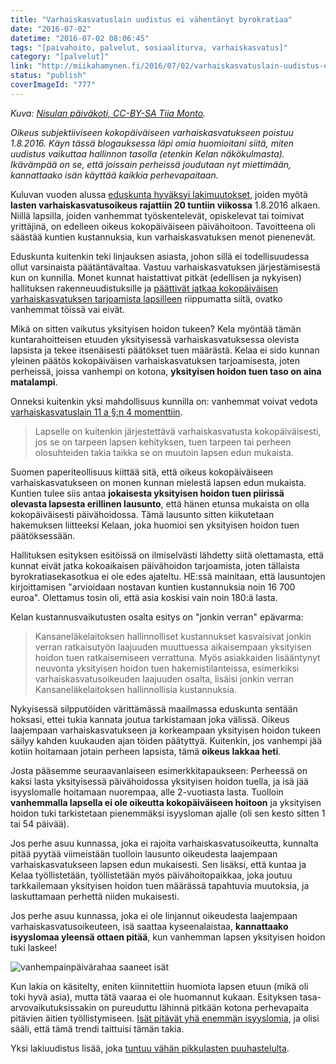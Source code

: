 ```yaml
---
title: "Varhaiskasvatuslain uudistus ei vähentänyt byrokratiaa"
date: "2016-07-02"
datetime: "2016-07-02 08:06:45"
tags: "[paivahoito, palvelut, sosiaaliturva, varhaiskasvatus]"
category: "[palvelut]"
link: "http://miikahamynen.fi/2016/07/02/varhaiskasvatuslain-uudistus-ei-vahentanyt-byrokratiaa/"
status: "publish"
coverImageId: "777"
---
```


_Kuva: [Nisulan päiväkoti, CC-BY-SA Tiia Monto](https://commons.wikimedia.org/wiki/File:Nisulan_päiväkoti.jpg)._

_Oikeus subjektiiviseen kokopäiväiseen varhaiskasvatukseen poistuu 1.8.2016. Käyn tässä blogauksessa läpi omia huomioitani siitä, miten uudistus vaikuttaa hallinnon tasolla (etenkin Kelan näkökulmasta). Ikävämpää on se, että joissain perheissä joudutaan nyt miettimään, kannattaako isän käyttää kaikkia perhevapaitaan._

Kuluvan vuoden alussa [eduskunta hyväksyi lakimuutokset](https://www.eduskunta.fi/FI/vaski/KasittelytiedotValtiopaivaasia/Sivut/HE_80+2015.aspx), joiden myötä **lasten varhaiskasvatusoikeus rajattiin 20 tuntiin viikossa** 1.8.2016 alkaen. Niillä lapsilla, joiden vanhemmat työskentelevät, opiskelevat tai toimivat yrittäjinä, on edelleen oikeus kokopäiväiseen päivähoitoon. Tavoitteena oli säästää kuntien kustannuksia, kun varhaiskasvatuksen menot pienenevät.

Eduskunta kuitenkin teki linjauksen asiasta, johon sillä ei todellisuudessa ollut varsinaista päätäntävaltaa. Vastuu varhaiskasvatuksen järjestämisestä kun on kunnilla. Monet kunnat haistattivat pitkät (edellisen ja nykyisen) hallituksen rakenneuudistuksille ja [päättivät jatkaa kokopäiväisen varhaiskasvatuksen tarjoamista lapsilleen](http://www.kunnat.net/fi/Kuntaliitto/media/tiedotteet/2016/Sivut/16-kuntaa-on-paattanyt-olla-rajaamatta-subjektiivista-oikeutta-paivahoitoon.aspx) riippumatta siitä, ovatko vanhemmat töissä vai eivät.

Mikä on sitten vaikutus yksityisen hoidon tukeen? Kela myöntää tämän kuntarahoitteisen etuuden yksityisessä varhaiskasvatuksessa olevista lapsista ja tekee itsenäisesti päätökset tuen määrästä. Kelaa ei sido kunnan yleinen päätös kokopäiväisen varhaiskasvatuksen tarjoamisesta, joten perheissä, joissa vanhempi on kotona, **yksityisen hoidon tuen taso on aina matalampi**.

Onneksi kuitenkin yksi mahdollisuus kunnilla on: vanhemmat voivat vedota [varhaiskasvatuslain 11 a §:n 4 momenttiin](http://finlex.fi/fi/laki/ajantasa/1973/19730036#L2P11a).

> Lapselle on kuitenkin järjestettävä varhaiskasvatusta kokopäiväisesti, jos se on tarpeen lapsen kehityksen, tuen tarpeen tai perheen olosuhteiden takia taikka se on muutoin lapsen edun mukaista.

Suomen paperiteollisuus kiittää sitä, että oikeus kokopäiväiseen varhaiskasvatukseen on monen kunnan mielestä lapsen edun mukaista. Kuntien tulee siis antaa **jokaisesta yksityisen hoidon tuen piirissä olevasta lapsesta erillinen lausunto**, että hänen etunsa mukaista on olla kokopäiväisesti päivähoidossa. Tämä lausunto sitten kiikutetaan hakemuksen liitteeksi Kelaan, joka huomioi sen yksityisen hoidon tuen päätöksessään.

Hallituksen esityksen esitöissä on ilmiselvästi lähdetty siitä olettamasta, että kunnat eivät jatka kokoaikaisen päivähoidon tarjoamista, joten tällaista byrokratiasekasotkua ei ole edes ajateltu. HE:ssä mainitaan, että lausuntojen kirjoittamisen "arvioidaan nostavan kuntien kustannuksia noin 16 700 euroa". Olettamus tosin oli, että asia koskisi vain noin 180:ä lasta.

Kelan kustannusvaikutusten osalta esitys on "jonkin verran" epävarma:

> Kansaneläkelaitoksen hallinnolliset kustannukset kasvaisivat jonkin verran ratkaisutyön laajuuden muuttuessa aikaisempaan yksityisen hoidon tuen ratkaisemiseen verrattuna. Myös asiakkaiden lisääntynyt neuvonta yksityisen hoidon tuen hakemistilanteissa, esimerkiksi varhaiskasvatusoikeuden laajuuden osalta, lisäisi jonkin verran Kansaneläkelaitoksen hallinnollisia kustannuksia.

Nykyisessä silpputöiden värittämässä maailmassa eduskunta sentään hoksasi, ettei tukia kannata joutua tarkistamaan joka välissä. Oikeus laajempaan varhaiskasvatukseen ja korkeampaan yksityisen hoidon tukeen säilyy kahden kuukauden ajan töiden päätyttyä. Kuitenkin, jos vanhempi jää kotiin hoitamaan jotain perheen lapsista, tämä **oikeus lakkaa heti**.

Josta pääsemme seuraavanlaiseen esimerkkitapaukseen: Perheessä on kaksi lasta yksityisessä päivähoidossa yksityisen hoidon tuella, ja isä jää isyyslomalle hoitamaan nuorempaa, alle 2-vuotiasta lasta. Tuolloin **vanhemmalla lapsella ei ole oikeutta kokopäiväiseen hoitoon** ja yksityisen hoidon tuki tarkistetaan pienemmäksi isyysloman ajalle (oli sen kesto sitten 1 tai 54 päivää).

Jos perhe asuu kunnassa, joka ei rajoita varhaiskasvatusoikeutta, kunnalta pitää pyytää viimeistään tuolloin lausunto oikeudesta laajempaan varhaiskasvatukseen lapsen edun mukaisesti. Sen lisäksi, että kuntaa ja Kelaa työllistetään, työllistetään myös päivähoitopaikkaa, joka joutuu tarkkailemaan yksityisen hoidon tuen määrässä tapahtuvia muutoksia, ja laskuttamaan perhettä niiden mukaisesti.

Jos perhe asuu kunnassa, joka ei ole linjannut oikeudesta laajempaan varhaiskasvatusoikeuteen, isä saattaa kyseenalaistaa, **kannattaako isyyslomaa yleensä ottaen pitää**, kun vanhemman lapsen yksityisen hoidon tuki laskee!

![vanhempainpäivärahaa saaneet isät](http://miikahamynen.fi/wp-content/uploads/2016/07/vanhempainpäivärahaa-saaneet-isät.jpg)

Kun lakia on käsitelty, eniten kiinnitettiin huomiota lapsen etuun (mikä oli toki hyvä asia), mutta tätä vaaraa ei ole huomannut kukaan. Esityksen tasa-arvovaikutuksissakin on pureuduttu lähinnä pitkään kotona perhevapaita pitävien äitien työllistymiseen. [Isät pitävät yhä enemmän isyyslomia](http://www.kela.fi/ajankohtaista/-/asset_publisher/mHBZ5fHNro4S/content/vanhempainpaivarahaa-sai-ennatysmaara-isia), ja olisi sääli, että tämä trendi taittuisi tämän takia.

Yksi lakiuudistus lisää, joka [tuntuu vähän pikkulasten puuhastelulta](http://miikahamynen.fi/2015/11/19/tutkittua-ja-harkittua-paatoksentekoa-kiitos/).
